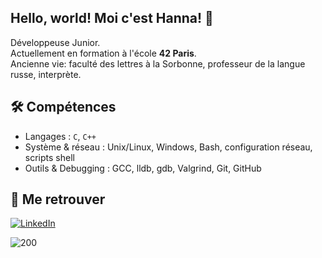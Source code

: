 ## Hello, world! Moi c'est Hanna!   :wave:

Développeuse Junior.  
Actuellement en formation à l'école **42 Paris**.  
Ancienne vie: faculté des lettres à la Sorbonne, professeur de la langue russe, interprète.


## 🛠️ Compétences

- Langages : `C`, `C++`
- Système & réseau :  Unix/Linux, Windows, Bash, configuration réseau, scripts shell
- Outils & Debugging :  GCC, lldb, gdb, Valgrind, Git, GitHub


## 🔗 Me retrouver

[![LinkedIn](https://img.shields.io/badge/LinkedIn-0A66C2?style=flat&logo=linkedin&logoColor=white)](https://www.linkedin.com/in/hanna-sharameta-a29021250/)

![200](https://github.com/user-attachments/assets/2921d1a4-7ead-4eb1-84ce-1b9a4869529b)

